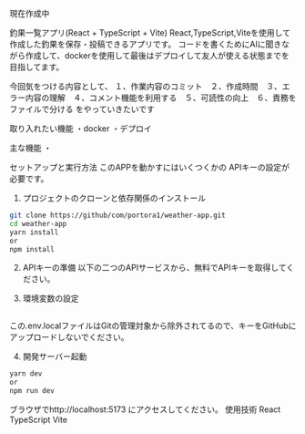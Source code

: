 現在作成中

釣果一覧アプリ(React + TypeScript + Vite)
React,TypeScript,Viteを使用して作成した釣果を保存・投稿できるアプリです。
コードを書くためにAIに聞きながら作成して、dockerを使用して最後はデプロイして友人が使える状態までを目指してます。

今回気をつける内容として、
１、作業内容のコミット　２、作成時間　３、エラー内容の理解　４、コメント機能を利用する　５、可読性の向上　６、責務をファイルで分ける
をやっていきたいです

取り入れたい機能
・docker
・デプロイ

主な機能
・

セットアップと実行方法
このAPPを動かすにはいくつくかの APIキーの設定が必要です。
1. プロジェクトのクローンと依存関係のインストール
```bash
git clone https://github/com/portora1/weather-app.git
cd weather-app
yarn install
or
npm install
```
2. APIキーの準備
以下の二つのAPIサービスから、無料でAPIキーを取得してください。


3. 環境変数の設定

```bash

```
この.env.localファイルはGitの管理対象から除外されてるので、キーをGitHubにアップロードしないでください。

4. 開発サーバー起動
```bash
yarn dev
or
npm run dev
```
ブラウザでhttp://localhost:5173 にアクセスしてください。
使用技術
React
TypeScript
Vite
